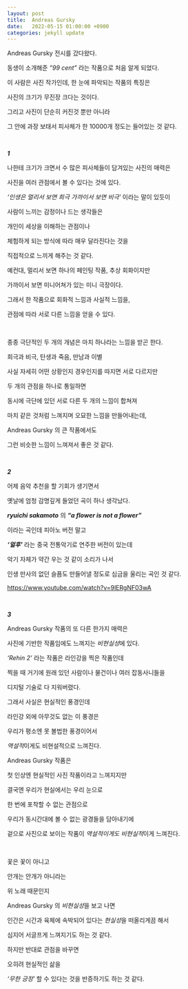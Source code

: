 ```yaml
---
layout: post
title:  Andreas Gursky
date:   2022-05-15 01:00:00 +0900
categories: jekyll update
---
```


Andreas Gursky 전시를 갔다왔다.

동생이 소개해준 *”99 cent”* 라는 작품으로 처음 알게 되었다.

이 사람은 사진 작가인데, 한 눈에 파악되는 작품의 특징은

사진의 크기가 무진장 크다는 것이다.

그리고 사진이 단순히 커진것 뿐만 아니라

그 안에 과장 보태서 피사체가 한 10000개 정도는 들어있는 것 같다.

&nbsp;&nbsp;&nbsp;
&nbsp;&nbsp;&nbsp;

***1***

나한테 크기가 크면서 수 많은 피사체들이 담겨있는 사진의 매력은

사진을 여러 관점에서 볼 수 있다는 것에 있다.

*‘인생은 멀리서 보면 희극 가까이서 보면 비극’* 이라는 말이 있듯이

사람이 느끼는 감정이나 드는 생각들은

개인이 세상을 이해하는 관점이나

체험하게 되는 방식에 따라 매우 달라진다는 것을

직접적으로 느끼게 해주는 것 같다.

예컨대, 멀리서 보면 하나의 페인팅 작품, 추상 회화이지만

가까이서 보면 미니어쳐가 있는 미니 극장이다.

그래서 한 작품으로 회화적 느낌과 사실적 느낌을,

관점에 따라 서로 다른 느낌을 얻을 수 있다.

&nbsp;&nbsp;&nbsp;
&nbsp;&nbsp;&nbsp;

종종 극단적인 두 개의 개념은 마치 하나라는 느낌을 받곤 한다.

희극과 비극, 탄생과 죽음, 만남과 이별

사실 자세히 어떤 상황인지 경우인지를 따지면 서로 다르지만

두 개의 관점을 하나로 통일하면

동시에 극단에 있던 서로 다른 두 개의 느낌이 합쳐져

마치 같은 것처럼 느껴지며 오묘한 느낌을 만들어내는데,

Andreas Gursky 의 큰 작품에서도

그런 비슷한 느낌이 느껴져서 좋은 것 같다.

&nbsp;&nbsp;&nbsp;
&nbsp;&nbsp;&nbsp;

***2***

어제 음악 추천을 할 기회가 생기면서

옛날에 엄청 감명깊게 들었던 곡이 하나 생각났다.

***ryuichi sakamoto*** 의 ***“a flower is not a flower”***

이라는 곡인데 피아노 버전 말고

***‘얼후'*** 라는 중국 전통악기로 연주한 버전이 있는데

악기 자체가 약간 우는 것 같이 소리가 나서

인생 만사의 없던 슬픔도 만들어낼 정도로 심금을 울리는 곡인 것 같다.

https://www.youtube.com/watch?v=9lERgNF03wA


&nbsp;&nbsp;&nbsp;
&nbsp;&nbsp;&nbsp;

***3***

Andreas Gursky 작품의 또 다른 한가지 매력은

사진에 기반한 작품임에도 느껴지는 *비현실성*에 있다.

*‘Rehin 2’* 라는 작품은 라인강을 찍은 작품인데

찍을 때 거기에 원래 있던 사람이나 물건이나 여러 잡동사니들을

디지털 기술로 다 지워버렸다.

그래서 사실은 현실적인 풍경인데

라인강 외에 아무것도 없는 이 풍경은

우리가 평소엔 못 볼법한 풍경이어서

*역설적*이게도 비현설적으로 느껴진다.

Andreas Gursky 작품은

첫 인상엔 현실적인 사진 작품이라고 느껴지지만

결국엔 우리가 현실에서는 우리 눈으로

한 번에 포착할 수 없는 관점으로

우리가 동시간대에 볼 수 없는 광경들을 담아내기에

겉으로 사진으로 보이는 작품이 *역설적이게도* *비현실적*이게 느껴진다.

&nbsp;&nbsp;&nbsp;
&nbsp;&nbsp;&nbsp;

꽃은 꽃이 아니고

안개는 안개가 아니라는

위 노래 때문인지

Andreas Gursky 의 *비현실성*을 보고 나면

인간은 시간과 육체에 속박되어 있다는 *현실성*을 떠올리게끔 해서

심지어 서글프게 느껴지기도 하는 것 같다.

하지만 반대로 관점을 바꾸면

오히려 현실적인 삶을

*‘무한 긍정’* 할 수 있다는 것을 반증하기도 하는 것 같다.

